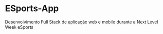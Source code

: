 # ESports-App
Desenvolvimento Full Stack de aplicação web e mobile durante a Next Level Week eSports
